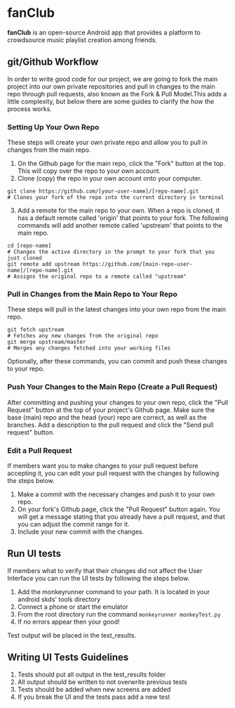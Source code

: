 # fanClub

**fanClub** is an open-source Android app that provides a platform to crowdsource music playlist creation among friends.

## git/Github Workflow

In order to write good code for our project, we are going to fork the main project into our own private repositories and pull in changes to the main repo through pull requests, also known as the Fork & Pull Model.This adds a little complexity, but below there are some guides to clarify the how the process works.

### Setting Up Your Own Repo

These steps will create your own private repo and allow you to pull in changes from the main repo.

1. On the Github page for the main repo, click the "Fork" button at the top. This will copy over the repo to your own account.
2. Clone \(copy\) the repo in your own account onto your computer.
```
git clone https://github.com/[your-user-name]/[repo-name].git  
# Clones your fork of the repo into the current directory in terminal
```

3. Add a remote for the main repo to your own. When a repo is cloned, it has a default remote called 'origin' that points to your fork. The following commands will add another remote called 'upstream' that points to the main repo.  
```
cd [repo-name]  
# Changes the active directory in the prompt to your fork that you just cloned  
git remote add upstream https://github.com/[main-repo-user-name]/[repo-name].git
# Assigns the original repo to a remote called "upstream"  
```

### Pull in Changes from the Main Repo to Your Repo

These steps will pull in the latest changes into your own repo from the main repo.
```
git fetch upstream
# Fetches any new changes from the original repo
git merge upstream/master
# Merges any changes fetched into your working files
```
Optionally, after these commands, you can commit and push these changes to your repo.

### Push Your Changes to the Main Repo \(Create a Pull Request\)

After committing and pushing your changes to your own repo, click the "Pull Request" button at the top of your project's Github page. Make sure the base \(main\) repo and the head \(your\) repo are correct, as well as the branches. Add a description to the pull request and click the "Send pull request" button.

### Edit a Pull Request

If members want you to make changes to your pull request before accepting it, you can edit your pull request with the changes by following the steps below.

1. Make a commit with the necessary changes and push it to your own repo.
2. On your fork's Github page, click the "Pull Request" button again. You will get a message stating that you already have a pull request, and that you can adjust the commit range for it.
3. Include your new commit with the changes.

## Run UI tests

If members what to verify that their changes did not affect the User Interface you can run the UI tests by following the steps below.

1. Add the monkeyrunner command to your path.  It is located in your android skds' tools directory
2. Connect a phone or start the emulator
3. From the root directory run the command `monkeyrunner monkeyTest.py`
4. If no errors appear then your good!

Test output will be placed in the test_results. 

## Writing UI Tests Guidelines

1. Tests should put all output in the test_results folder
2. All output should be written to not overwrite previous tests
3. Tests should be added when new screens are added
4. If you break the UI and the tests pass add a new test
